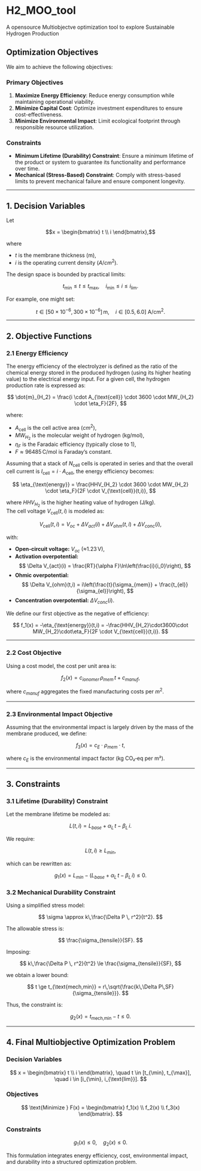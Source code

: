 # H2_MOO_tool
A opensource Multiobjectve optimization tool to explore Sustainable Hydrogen Production

## Optimization Objectives

We aim to achieve the following objectives:

### Primary Objectives

1. **Maximize Energy Efficiency**: Reduce energy consumption while maintaining operational viability.
2. **Minimize Capital Cost**: Optimize investment expenditures to ensure cost-effectiveness.
3. **Minimize Environmental Impact**: Limit ecological footprint through responsible resource utilization.

### Constraints

- **Minimum Lifetime (Durability) Constraint**: Ensure a minimum lifetime of the product or system to guarantee its functionality and performance over time.
- **Mechanical (Stress‐Based) Constraint**: Comply with stress-based limits to prevent mechanical failure and ensure component longevity.

---

## 1. Decision Variables

Let

$$x = \begin{bmatrix} t \\ i \end{bmatrix},$$

where

- $t$ is the membrane thickness (m),
- $i$ is the operating current density ($A/cm^2$).

The design space is bounded by practical limits:

$$t_{\min} \le t \le t_{\max}, \quad i_{\min} \le i \le i_{\text{lim}}.$$ 

For example, one might set:

$$t \in [50 \times 10^{-6}, 300 \times 10^{-6}]\,\text{m}, \quad i \in [0.5, 6.0] \text{ A/cm}^2.$$ 

---

## 2. Objective Functions

### 2.1 Energy Efficiency

The energy efficiency of the electrolyzer is defined as the ratio of the chemical energy stored in the produced hydrogen (using its higher heating value) to the electrical energy input. For a given cell, the hydrogen production rate is expressed as:

$$
\dot{m}_{H_2} = \frac{i \cdot A_{\text{cell}} \cdot 3600 \cdot MW_{H_2} \cdot \eta_F}{2F},
$$

where:

- $A_{\text{cell}}$ is the cell active area ($cm^2$),
- $MW_{H_2}$ is the molecular weight of hydrogen (kg/mol),
- $\eta_F$ is the Faradaic efficiency (typically close to 1),
- $F \approx 96485\,\text{C/mol}$ is Faraday’s constant.

Assuming that a stack of $N_{\text{cell}}$ cells is operated in series and that the overall cell current is $I_{\text{cell}} = i \cdot A_{\text{cell}}$, the energy efficiency becomes:

$$
\eta_{\text{energy}} = \frac{HHV_{H_2} \cdot 3600 \cdot MW_{H_2} \cdot \eta_F}{2F \cdot V_{\text{cell}}(t,i)},
$$

where $HHV_{H_2}$ is the higher heating value of hydrogen (J/kg).  
The cell voltage $V_{\text{cell}}(t,i)$ is modeled as:

$$
V_{\text{cell}}(t,i) = V_{oc} + \Delta V_{act}(i) + \Delta V_{ohm}(t,i) + \Delta V_{conc}(i),
$$

with:

- **Open‐circuit voltage:** $V_{oc}$ (≈1.23 V),
- **Activation overpotential:**
    $$
    \Delta V_{act}(i) = \frac{RT}{\alpha F}\ln\left(\frac{i}{i_0}\right),
    $$
- **Ohmic overpotential:**
    $$
    \Delta V_{ohm}(t,i) = i\left(\frac{t}{\sigma_{mem}} + \frac{t_{el}}{\sigma_{el}}\right),
    $$
- **Concentration overpotential:** $\Delta V_{conc}(i)$.

We define our first objective as the negative of efficiency:

$$
 f_1(x) = -\eta_{\text{energy}}(t,i) = -\frac{HHV_{H_2}\cdot3600\cdot MW_{H_2}\cdot\eta_F}{2F \cdot V_{\text{cell}}(t,i)}.
$$

---

### 2.2 Cost Objective

Using a cost model, the cost per unit area is:

$$
 f_2(x) = c_{ionomer}\,\rho_{mem}\,t + c_{manuf},
$$

where $c_{manuf}$ aggregates the fixed manufacturing costs per $m^2$.

---

### 2.3 Environmental Impact Objective

Assuming that the environmental impact is largely driven by the mass of the membrane produced, we define:

$$
 f_3(x) = c_E \cdot \rho_{mem} \cdot t,
$$

where $c_E$ is the environmental impact factor (kg CO₂‐eq per m²).

---

## 3. Constraints

### 3.1 Lifetime (Durability) Constraint

Let the membrane lifetime be modeled as:

$$
 L(t,i) = L_{base} + \alpha_L \, t - \beta_L \, i.
$$

We require:

$$
 L(t,i) \ge L_{min},
$$

which can be rewritten as:

$$
 g_1(x) = L_{min} - (L_{base} + \alpha_L \, t - \beta_L \, i) \le 0.
$$

### 3.2 Mechanical Durability Constraint

Using a simplified stress model:

$$
 \sigma \approx k\,\frac{\Delta P \, r^2}{t^2}.
$$

The allowable stress is:

$$
 \frac{\sigma_{tensile}}{SF}.
$$

Imposing:

$$
 k\,\frac{\Delta P \, r^2}{t^2} \le \frac{\sigma_{tensile}}{SF},
$$

we obtain a lower bound:

$$
 t \ge t_{\text{mech,min}} = r\,\sqrt{\frac{k\,\Delta P\,SF}{\sigma_{tensile}}}.
$$

Thus, the constraint is:

$$
 g_2(x) = t_{\text{mech,min}} - t \le 0.
$$

---

## 4. Final Multiobjective Optimization Problem

### Decision Variables

$$
 x = \begin{bmatrix} t \\ i \end{bmatrix}, \quad t \in [t_{\min}, t_{\max}], \quad i \in [i_{\min}, i_{\text{lim}}].
$$

### Objectives

$$
 \text{Minimize } F(x) = \begin{bmatrix} f_1(x) \\ f_2(x) \\ f_3(x) \end{bmatrix}.
$$

### Constraints

$$
 g_1(x) \le 0, \quad g_2(x) \le 0.
$$

This formulation integrates energy efficiency, cost, environmental impact, and durability into a structured optimization problem.
